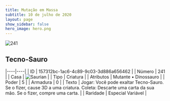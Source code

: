 ```yaml
---
title: Mutação em Massa
subtitle: 10 de julho de 2020
layout: page
show_sidebar: false
hero_image: hero.png
---
```


![241](https://cdn.keyforgegame.com/media/card_front/pt/479_241_RWH7968WJHW2_pt.png)

## Tecno-Sauro

|----|----|
| ID | 157312bc-1ac6-4c89-9c03-3d886a656462 |
| Número | 241 |
| Casa | ![Saurian](https://archonarcana.com/images/thumb/9/9e/Saurian_P.png/22px-Saurian_P.png "Sauro") |
| Tipo | Criatura |
| Atributos | Mutante • Dinossauro |
| Poder | 5 |
| Armadura | 0 |
| Texto | Jogar: Você pode exaltar Tecno-Sauro. Se o fizer, cause 3D a uma criatura. Coleta: Descarte uma carta da sua mão. Se o fizer, compre uma carta. |
| Raridade | Especial Variável |
